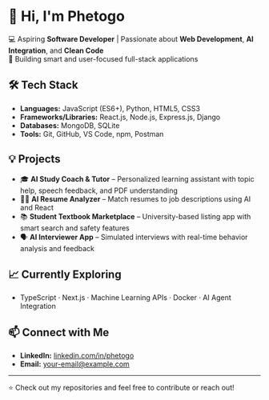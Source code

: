 # 👋 Hi, I'm Phetogo

💻 Aspiring **Software Developer** | Passionate about **Web Development**, **AI Integration**, and **Clean Code**  
🚀 Building smart and user-focused full-stack applications

## 🛠 Tech Stack
- **Languages:** JavaScript (ES6+), Python, HTML5, CSS3
- **Frameworks/Libraries:** React.js, Node.js, Express.js, Django
- **Databases:** MongoDB, SQLite
- **Tools:** Git, GitHub, VS Code, npm, Postman

## 💡 Projects
- 🎓 **AI Study Coach & Tutor** – Personalized learning assistant with topic help, speech feedback, and PDF understanding
- 🧑‍💼 **AI Resume Analyzer** – Match resumes to job descriptions using AI and React
- 📚 **Student Textbook Marketplace** – University-based listing app with smart search and safety features
- 🗣️ **AI Interviewer App** – Simulated interviews with real-time behavior analysis and feedback

## 📈 Currently Exploring
- TypeScript · Next.js · Machine Learning APIs · Docker · AI Agent Integration

## 📫 Connect with Me
- **LinkedIn:** [linkedin.com/in/phetogo](#)  
- **Email:** [your-email@example.com](mailto:your-email@example.com)

---

⭐ Check out my repositories and feel free to contribute or reach out!
